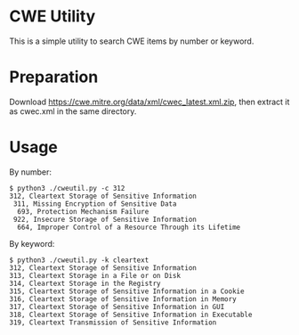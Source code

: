 # CWE Utility

This is a simple utility to search CWE items by number or keyword.

# Preparation

Download https://cwe.mitre.org/data/xml/cwec_latest.xml.zip, then extract it as cwec.xml in the same directory. 

# Usage

By number:

    $ python3 ./cweutil.py -c 312
    312, Cleartext Storage of Sensitive Information
     311, Missing Encryption of Sensitive Data
      693, Protection Mechanism Failure
     922, Insecure Storage of Sensitive Information
      664, Improper Control of a Resource Through its Lifetime

By keyword:

    $ python3 ./cweutil.py -k cleartext
    312, Cleartext Storage of Sensitive Information
    313, Cleartext Storage in a File or on Disk
    314, Cleartext Storage in the Registry
    315, Cleartext Storage of Sensitive Information in a Cookie
    316, Cleartext Storage of Sensitive Information in Memory
    317, Cleartext Storage of Sensitive Information in GUI
    318, Cleartext Storage of Sensitive Information in Executable
    319, Cleartext Transmission of Sensitive Information